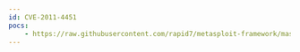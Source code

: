```yaml
---
id: CVE-2011-4451
pocs:
    - https://raw.githubusercontent.com/rapid7/metasploit-framework/master/modules/exploits/multi/http/wikka_spam_exec.rb
---
```

